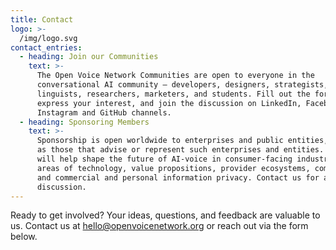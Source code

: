 ```yaml
---
title: Contact
logo: >-
  /img/logo.svg
contact_entries:
  - heading: Join our Communities
    text: >-
      The Open Voice Network Communities are open to everyone in the
      conversational AI community – developers, designers, strategists,
      linguists, researchers, marketers, and students. Fill out the form to
      express your interest, and join the discussion on LinkedIn, Facebook,
      Instagram and GitHub channels.
  - heading: Sponsoring Members
    text: >-
      Sponsorship is open worldwide to enterprises and public entities, as well
      as those that advise or represent such enterprises and entities. Members
      will help shape the future of AI-voice in consumer-facing industries in
      areas of technology, value propositions, provider ecosystems, competition,
      and commercial and personal information privacy. Contact us for a
      discussion.
---
```

Ready to get involved? Your ideas, questions, and feedback are valuable to us. Contact us at hello@openvoicenetwork.org or reach out via the form below.
